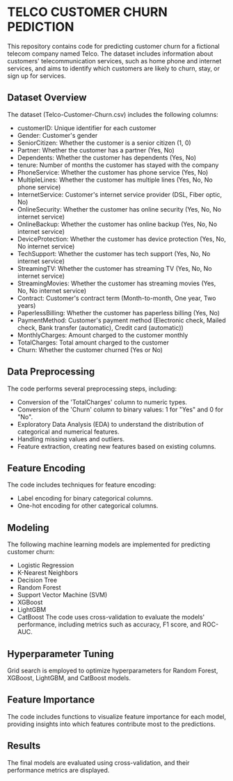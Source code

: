 # TELCO CUSTOMER CHURN PEDICTION
This repository contains code for predicting customer churn for a fictional telecom company named Telco. The dataset includes information about customers' telecommunication services, such as home phone and internet services, and aims to identify which customers are likely to churn, stay, or sign up for services.

## Dataset Overview
The dataset (Telco-Customer-Churn.csv) includes the following columns:
- customerID: Unique identifier for each customer
- Gender: Customer's gender
- SeniorCitizen: Whether the customer is a senior citizen (1, 0)
- Partner: Whether the customer has a partner (Yes, No)
- Dependents: Whether the customer has dependents (Yes, No)
- tenure: Number of months the customer has stayed with the company
- PhoneService: Whether the customer has phone service (Yes, No)
- MultipleLines: Whether the customer has multiple lines (Yes, No, No phone service)
- InternetService: Customer's internet service provider (DSL, Fiber optic, No)
- OnlineSecurity: Whether the customer has online security (Yes, No, No internet service)
- OnlineBackup: Whether the customer has online backup (Yes, No, No internet service)
- DeviceProtection: Whether the customer has device protection (Yes, No, No internet service)
- TechSupport: Whether the customer has tech support (Yes, No, No internet service)
- StreamingTV: Whether the customer has streaming TV (Yes, No, No internet service)
- StreamingMovies: Whether the customer has streaming movies (Yes, No, No internet service)
- Contract: Customer's contract term (Month-to-month, One year, Two years)
- PaperlessBilling: Whether the customer has paperless billing (Yes, No)
- PaymentMethod: Customer's payment method (Electronic check, Mailed check, Bank transfer (automatic), Credit card (automatic))
- MonthlyCharges: Amount charged to the customer monthly
- TotalCharges: Total amount charged to the customer
- Churn: Whether the customer churned (Yes or No)

## Data Preprocessing
The code performs several preprocessing steps, including:

- Conversion of the 'TotalCharges' column to numeric types.
- Conversion of the 'Churn' column to binary values: 1 for "Yes" and 0 for "No".
- Exploratory Data Analysis (EDA) to understand the distribution of categorical and numerical features.
- Handling missing values and outliers.
- Feature extraction, creating new features based on existing columns.

## Feature Encoding
The code includes techniques for feature encoding:

- Label encoding for binary categorical columns.
- One-hot encoding for other categorical columns.

## Modeling
The following machine learning models are implemented for predicting customer churn:

- Logistic Regression
- K-Nearest Neighbors
- Decision Tree
- Random Forest
- Support Vector Machine (SVM)
- XGBoost
- LightGBM
- CatBoost
The code uses cross-validation to evaluate the models' performance, including metrics such as accuracy, F1 score, and ROC-AUC.

## Hyperparameter Tuning
Grid search is employed to optimize hyperparameters for Random Forest, XGBoost, LightGBM, and CatBoost models.

## Feature Importance
The code includes functions to visualize feature importance for each model, providing insights into which features contribute most to the predictions.

## Results
The final models are evaluated using cross-validation, and their performance metrics are displayed.

